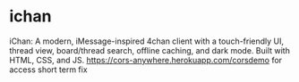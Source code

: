 # ichan
iChan: A modern, iMessage-inspired 4chan client with a touch-friendly UI, thread view, board/thread search, offline caching, and dark mode. Built with HTML, CSS, and JS.
https://cors-anywhere.herokuapp.com/corsdemo for access short term fix
